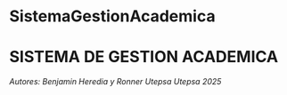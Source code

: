 # SistemaGestionAcademica
# SISTEMA DE GESTION ACADEMICA



*Autores: Benjamin Heredia y Ronner Utepsa* 
*Utepsa 2025*
